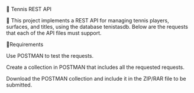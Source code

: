 📌 Tennis REST API

📢 This project implements a REST API for managing tennis players, surfaces, and titles, using the database tenistasdb. Below are the requests that each of the API files must support.

🔹Requirements

Use POSTMAN to test the requests.

Create a collection in POSTMAN that includes all the requested requests.

Download the POSTMAN collection and include it in the ZIP/RAR file to be submitted.
